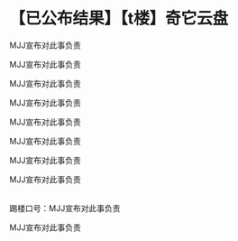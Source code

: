# 【已公布结果】【t楼】奇它云盘


MJJ宣布对此事负责<img id="aimg_n4j13" onclick="zoom(this, this.src, 0, 0, 0)" class="zoom" src="https://cdn.jsdelivr.net/gh/hishis/forum-master/public/images/patch.gif" onmouseover="img_onmouseoverfunc(this)" onload="thumbImg(this)" border="0" alt="" />

MJJ宣布对此事负责

MJJ宣布对此事负责

MJJ宣布对此事负责

MJJ宣布对此事负责

MJJ宣布对此事负责

MJJ宣布对此事负责<img id="aimg_BcIz4" onclick="zoom(this, this.src, 0, 0, 0)" class="zoom" src="https://cdn.jsdelivr.net/gh/hishis/forum-master/public/images/patch.gif" onmouseover="img_onmouseoverfunc(this)" onload="thumbImg(this)" border="0" alt="" />

MJJ宣布对此事负责

<br />
踢楼口号：MJJ宣布对此事负责<br />


MJJ宣布对此事负责<br />

